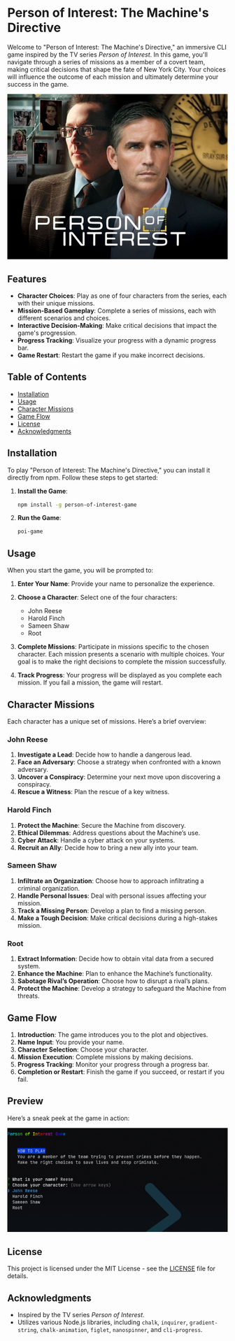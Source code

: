# Person of Interest: The Machine's Directive

Welcome to "Person of Interest: The Machine's Directive," an immersive CLI game inspired by the TV series *Person of Interest*. In this game, you'll navigate through a series of missions as a member of a covert team, making critical decisions that shape the fate of New York City. Your choices will influence the outcome of each mission and ultimately determine your success in the game.

![Person of Interest](./poi.jpg)

## Features

- **Character Choices**: Play as one of four characters from the series, each with their unique missions.
- **Mission-Based Gameplay**: Complete a series of missions, each with different scenarios and choices.
- **Interactive Decision-Making**: Make critical decisions that impact the game's progression.
- **Progress Tracking**: Visualize your progress with a dynamic progress bar.
- **Game Restart**: Restart the game if you make incorrect decisions.

## Table of Contents

- [Installation](#installation)
- [Usage](#usage)
- [Character Missions](#character-missions)
- [Game Flow](#game-flow)
- [License](#license)
- [Acknowledgments](#acknowledgments)

## Installation

To play "Person of Interest: The Machine's Directive," you can install it directly from npm. Follow these steps to get started:

1. **Install the Game**:
   ```bash
   npm install -g person-of-interest-game
   ```

2. **Run the Game**:
   ```bash
   poi-game
   ```

## Usage

When you start the game, you will be prompted to:

1. **Enter Your Name**: Provide your name to personalize the experience.
2. **Choose a Character**: Select one of the four characters:
   - John Reese
   - Harold Finch
   - Sameen Shaw
   - Root

3. **Complete Missions**: Participate in missions specific to the chosen character. Each mission presents a scenario with multiple choices. Your goal is to make the right decisions to complete the mission successfully.

4. **Track Progress**: Your progress will be displayed as you complete each mission. If you fail a mission, the game will restart.

## Character Missions

Each character has a unique set of missions. Here’s a brief overview:

### John Reese

1. **Investigate a Lead**: Decide how to handle a dangerous lead.
2. **Face an Adversary**: Choose a strategy when confronted with a known adversary.
3. **Uncover a Conspiracy**: Determine your next move upon discovering a conspiracy.
4. **Rescue a Witness**: Plan the rescue of a key witness.

### Harold Finch

1. **Protect the Machine**: Secure the Machine from discovery.
2. **Ethical Dilemmas**: Address questions about the Machine’s use.
3. **Cyber Attack**: Handle a cyber attack on your systems.
4. **Recruit an Ally**: Decide how to bring a new ally into your team.

### Sameen Shaw

1. **Infiltrate an Organization**: Choose how to approach infiltrating a criminal organization.
2. **Handle Personal Issues**: Deal with personal issues affecting your mission.
3. **Track a Missing Person**: Develop a plan to find a missing person.
4. **Make a Tough Decision**: Make critical decisions during a high-stakes mission.

### Root

1. **Extract Information**: Decide how to obtain vital data from a secured system.
2. **Enhance the Machine**: Plan to enhance the Machine’s functionality.
3. **Sabotage Rival’s Operation**: Choose how to disrupt a rival’s plans.
4. **Protect the Machine**: Develop a strategy to safeguard the Machine from threats.

## Game Flow

1. **Introduction**: The game introduces you to the plot and objectives.
2. **Name Input**: You provide your name.
3. **Character Selection**: Choose your character.
4. **Mission Execution**: Complete missions by making decisions.
5. **Progress Tracking**: Monitor your progress through a progress bar.
6. **Completion or Restart**: Finish the game if you succeed, or restart if you fail.

## Preview

Here’s a sneak peek at the game in action:

![Game Screenshot](./gameplay.png)

## License

This project is licensed under the MIT License - see the [LICENSE](LICENSE) file for details.

## Acknowledgments

- Inspired by the TV series *Person of Interest*.
- Utilizes various Node.js libraries, including `chalk`, `inquirer`, `gradient-string`, `chalk-animation`, `figlet`, `nanospinner`, and `cli-progress`.

